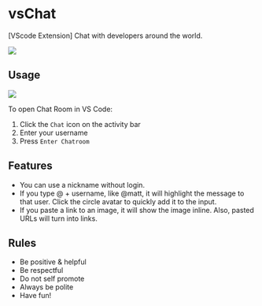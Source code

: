 # vsChat

[VScode Extension] Chat with developers around the world.

![](https://i.imgur.com/YHbDtjv.png)

## Usage

![](https://media.giphy.com/media/DfKgDKtslKrsK1JIZu/giphy.gif)

To open Chat Room in VS Code:

1. Click the `Chat` icon on the activity bar
2. Enter your username
3. Press `Enter Chatroom`

## Features

- You can use a nickname without login.
- If you type @ + username, like @matt, it will highlight the message to that user. Click the circle avatar to quickly add it to the input.
- If you paste a link to an image, it will show the image inline. Also, pasted URLs will turn into links.

## Rules

- Be positive & helpful
- Be respectful
- Do not self promote
- Always be polite
- Have fun!